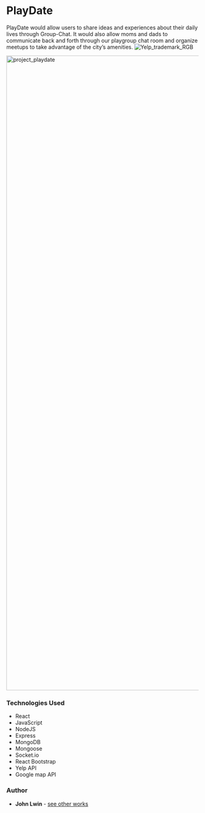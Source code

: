 # PlayDate
PlayDate would allow users to share ideas and experiences about their daily lives through Group-Chat. It would also allow moms and dads to communicate back and forth through our playgroup chat room and organize meetups to take advantage of the city’s amenities.
![Yelp_trademark_RGB](https://user-images.githubusercontent.com/47447266/59559363-5a1c3d80-8fba-11e9-9818-d29fda533cdb.png)

<img width="1664" alt="project_playdate" src="https://user-images.githubusercontent.com/47447266/59559365-7029fe00-8fba-11e9-9c8c-7c4767c07c23.png">



### Technologies Used

- React
- JavaScript
- NodeJS
- Express
- MongoDB
- Mongoose
- Socket.io
- React Bootstrap
- Yelp API
- Google map API

### Author

* **John Lwin** - [see other works](https://www.johnlwin.info)
